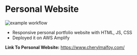 # Personal Website 
![example workflow](https://img.shields.io/badge/Build%20with%20-HTML%2C%20CSS%2C%20JS-blue)
<br>
- Responsive personal portfolio website with HTML, JS, CSS
- Deployed it on AWS Amplify

**Link To Personal Website:** 
https://www.cherylmalfoy.com/
